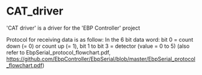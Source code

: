 # CAT_driver
'CAT driver' is a driver for the 'EBP Controller' project

Protocol for receiving data is as follow:
In the 6 bit data word: bit 0 = count down (= 0) or count up (= 1), bit 1 to bit 3 = detector (value = 0 to 5)
(also refer to EbpSerial_protocol_flowchart.pdf, https://github.com/EbpController/EbpSerial/blob/master/EbpSerial_protocol_flowchart.pdf)
